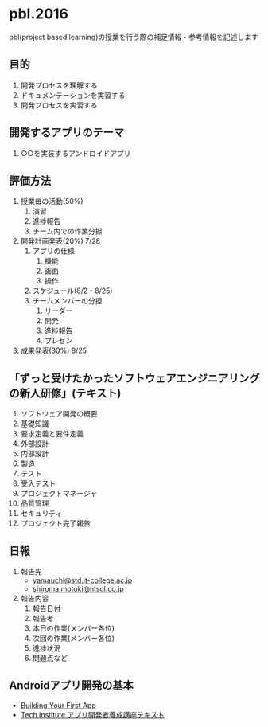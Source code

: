 # pbl.2016

pbl(project based learning)の授業を行う際の補足情報・参考情報を記述します

## 目的

1. 開発プロセスを理解する
1. ドキュメンテーションを実習する
1. 開発プロセスを実習する

## 開発するアプリのテーマ

1. ○○を実装するアンドロイドアプリ

## 評価方法

1. 授業毎の活動(50%)
	1. 演習
	1. 進捗報告
	1. チーム内での作業分担
1. 開発計画発表(20%) 7/28
	1. アプリの仕様
		1. 機能
		1. 画面
		1. 操作
	1. スケジュール(8/2 - 8/25)
	1. チームメンバーの分担
		1. リーダー
		1. 開発
		1. 進捗報告
		1. プレゼン
1. 成果発表(30%) 8/25


## 「ずっと受けたかったソフトウェアエンジニアリングの新人研修」(テキスト)
1. ソフトウェア開発の概要
1. 基礎知識
1. 要求定義と要件定義
1. 外部設計
1. 内部設計
1. 製造
1. テスト
1. 受入テスト
1. プロジェクトマネージャ
1. 品質管理
1. セキュリティ
1. プロジェクト完了報告

## 日報
1. 報告先
	- yamauchi@std.it-college.ac.jp
	- shiroma.motoki@ntsol.co.jp
1. 報告内容
	1. 報告日付
	1. 報告者
	1. 本日の作業(メンバー各位)
	1. 次回の作業(メンバー各位)
	1. 進捗状況
	1. 問題点など

## Androidアプリ開発の基本

- <a href="https://developer.android.com/training/basics/firstapp/index.html" target="_blank">Building Your First App</a>
- <a href="http://techinstitute.jp/material/02/" target="_blank">Tech Institute アプリ開発者養成講座テキスト</a>